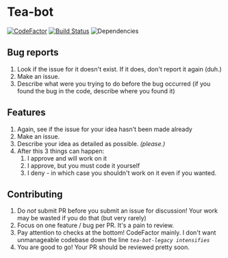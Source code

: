 # Tea-bot

[![CodeFactor](https://www.codefactor.io/repository/github/tea-bot-project/tea-bot/badge)](https://www.codefactor.io/repository/github/fajsiex/tea-bot)
[![Build Status](https://travis-ci.org/tea-bot-project/tea-bot.svg?branch=alpha)](https://travis-ci.org/FajsiEx/tea-bot)
![Dependencies](https://david-dm.org/tea-bot-project/tea-bot.svg)

## Bug reports

1. Look if the issue for it doesn't exist. If it does, don't report it again (duh.)
2. Make an issue.
3. Describe what were you trying to do before the bug occurred (if you found the bug in the code, describe where you found it)

## Features

1. Again, see if the issue for your idea hasn't been made already
2. Make an issue.
3. Describe your idea as detailed as possible. *(please.)*
4. After this 3 things can happen:
   1. I approve and will work on it
   2. I approve, but you must code it yourself
   3. I deny - in which case you shouldn't work on it even if you wanted.

## Contributing

1. Do *not* submit PR before you submit an issue for discussion! Your work may be wasted if you do that (but very rarely)
2. Focus on one feature / bug per PR. It's a pain to review.
3. Pay attention to checks at the bottom! CodeFactor mainly. I don't want unmanageable codebase down the line *`tea-bot-legacy intensifies`*
4. You are good to go! Your PR should be reviewed pretty soon.
